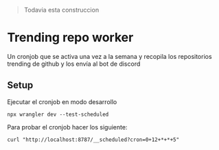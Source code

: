 > Todavia esta construccion

# Trending repo worker
Un cronjob que se activa una vez a la semana y recopila los repositorios trending de github y los envía al 
bot de discord

## Setup
Ejecutar el cronjob en modo desarrollo
```shell
npx wrangler dev --test-scheduled
```

Para probar el cronjob hacer los siguiente:

```shell
curl "http://localhost:8787/__scheduled?cron=0+12+*+*+5"
```